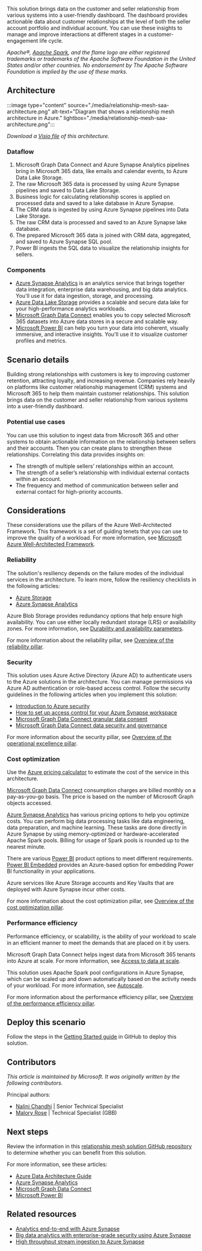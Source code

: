 This solution brings data on the customer and seller relationship from various systems into a user-friendly dashboard. The dashboard provides actionable data about customer relationships at the level of both the seller account portfolio and individual account. You can use these insights to manage and improve interactions at different stages in a customer-engagement life cycle.

*Apache®, [Apache Spark](https://spark.apache.org/), and the flame logo are either registered trademarks or trademarks of the Apache Software Foundation in the United States and/or other countries. No endorsement by The Apache Software Foundation is implied by the use of these marks.*

## Architecture

:::image type="content" source="./media/relationship-mesh-saa-architecture.png" alt-text="Diagram that shows a relationship mesh architecture in Azure." lightbox="./media/relationship-mesh-saa-architecture.png":::

*Download a [Visio file](https://arch-center.azureedge.net/relationship-mesh-saa-architecture.vsdx) of this architecture.*

### Dataflow

1. Microsoft Graph Data Connect and Azure Synapse Analytics pipelines bring in Microsoft 365 data, like emails and calendar events, to Azure Data Lake Storage.
2. The raw Microsoft 365 data is processed by using Azure Synapse pipelines and saved to Data Lake Storage.
3. Business logic for calculating relationship scores is applied on processed data and saved to a lake database in Azure Synapse.
4. The CRM data is ingested by using Azure Synapse pipelines into Data Lake Storage.
5. The raw CRM data is processed and saved to an Azure Synapse lake database.
6. The prepared Microsoft 365 data is joined with CRM data, aggregated, and saved to Azure Synapse SQL pool.
7. Power BI ingests the SQL data to visualize the relationship insights for sellers.

### Components

- [Azure Synapse Analytics](https://azure.microsoft.com/services/synapse-analytics) is an analytics service that brings together data integration, enterprise data warehousing, and big data analytics. You'll use it for data ingestion, storage, and processing.
- [Azure Data Lake Storage](https://azure.microsoft.com/services/storage/data-lake-storage) provides a scalable and secure data lake for your high-performance analytics workloads.
- [Microsoft Graph Data Connect](https://azure.microsoft.com/services/graph-data-connect) enables you to copy selected Microsoft 365 datasets into Azure data stores in a secure and scalable way.
- [Microsoft Power BI](https://azure.microsoft.com/en-us/services/developer-tools/power-bi) can help you turn your data into coherent, visually immersive, and interactive insights. You'll use it to visualize customer profiles and metrics.

## Scenario details

Building strong relationships with customers is key to improving customer retention, attracting loyalty, and increasing revenue. Companies rely heavily on platforms like customer relationship management (CRM) systems and Microsoft 365 to help them maintain customer relationships. This solution brings data on the customer and seller relationship from various systems into a user-friendly dashboard. 

### Potential use cases

You can use this solution to ingest data from Microsoft 365 and other systems to obtain actionable information on the relationship between sellers and their accounts. Then you can create plans to strengthen these relationships. Correlating this data provides insights on:

- The strength of multiple sellers’ relationships within an account.
- The strength of a seller’s relationship with individual external contacts within an account.
- The frequency and method of communication between seller and external contact for high-priority accounts.

## Considerations

These considerations use the pillars of the Azure Well-Architected Framework. This framework is a set of guiding tenets that you can use to improve the quality of a workload. For more information, see [Microsoft Azure Well-Architected Framework](/azure/architecture/framework).

### Reliability

The solution's resiliency depends on the failure modes of the individual services in the architecture. To learn more, follow the resiliency checklists in the following articles:

- [Azure Storage](/azure/architecture/checklist/resiliency-per-service#storage)
- [Azure Synapse Analytics](/azure/architecture/checklist/resiliency-per-service#azure-synapse-analytics)

Azure Blob Storage provides redundancy options that help ensure high availability. You can use either locally redundant storage (LRS) or availability zones. For more information, see [Durability and availability parameters](/azure/storage/common/storage-redundancy#durability-and-availability-parameters).

For more information about the reliability pillar, see [Overview of the reliability pillar](/azure/architecture/framework/resiliency/overview).

### Security

This solution uses Azure Active Directory (Azure AD) to authenticate users to the Azure solutions in the architecture. You can manage permissions via Azure AD authentication or role-based access control. Follow the security guidelines in the following articles when you implement this solution:

- [Introduction to Azure security](/azure/security/fundamentals/overview)
- [How to set up access control for your Azure Synapse workspace](/azure/synapse-analytics/security/how-to-set-up-access-control)
- [Microsoft Graph Data Connect granular data consent](/graph/data-connect-concept-overview#granular-data-consent)
- [Microsoft Graph Data Connect data security and governance](/graph/data-connect-concept-overview#data-security-and-governance)

For more information about the security pillar, see [Overview of the operational excellence pillar](/azure/architecture/framework/devops/overview).

### Cost optimization

Use the [Azure pricing calculator](https://azure.microsoft.com/pricing/calculator) to estimate the cost of the service in this architecture.

[Microsoft Graph Data Connect](https://azure.microsoft.com/pricing/details/graph-data-connect) consumption charges are billed monthly on a pay-as-you-go basis. The price is based on the number of Microsoft Graph objects accessed.

[Azure Synapse Analytics](https://azure.microsoft.com/pricing/details/synapse-analytics) has various pricing options to help you optimize costs. You can perform big data processing tasks like data engineering, data preparation, and machine learning. These tasks are done directly in Azure Synapse by using memory-optimized or hardware-accelerated Apache Spark pools. Billing for usage of Spark pools is rounded up to the nearest minute.

There are various [Power BI](https://powerbi.microsoft.com/pricing) product options to meet different requirements. [Power BI Embedded](https://azure.microsoft.com/pricing/details/power-bi-embedded) provides an Azure-based option for embedding Power BI functionality in your applications.

Azure services like Azure Storage accounts and Key Vaults that are deployed with Azure Synapse incur other costs.

For more information about the cost optimization pillar, see [Overview of the cost optimization pillar](/azure/architecture/framework/cost/overview).

### Performance efficiency

Performance efficiency, or scalability, is the ability of your workload to scale in an efficient manner to meet the demands that are placed on it by users.

Microsoft Graph Data Connect helps ingest data from Microsoft 365 tenants into Azure at scale. For more information, see [Access to data at scale](/graph/data-connect-concept-overview#access-to-data-at-scale).

This solution uses Apache Spark pool configurations in Azure Synapse, which can be scaled up and down automatically based on the activity needs of your workload. For more information, see [Autoscale](/azure/synapse-analytics/spark/apache-spark-pool-configurations#autoscale).

For more information about the performance efficiency pillar, see [Overview of the performance efficiency pillar](/azure/architecture/framework/scalability/overview).

## Deploy this scenario

Follow the steps in the [Getting Started guide](https://github.com/microsoft/Relationship-Mesh-Solution-Accelerator-with-MGDC-and-Azure-Synapse-Analytics#getting-started) in GitHub to deploy this solution.

## Contributors

*This article is maintained by Microsoft. It was originally written by the following contributors.*

Principal authors:

- [Nalini Chandhi](https://www.linkedin.com/in/nalinichandhi) | Senior Technical Specialist
- [Malory Rose](https://www.linkedin.com/in/malory-rose-8aa503135) | Technical Specialist (GBB)

## Next steps

Review the information in this [relationship mesh solution GitHub repository](https://github.com/microsoft/Relationship-Mesh-Solution-Accelerator-with-MGDC-and-Azure-Synapse-Analytics) to determine whether you can benefit from this solution.

For more information, see these articles:

- [Azure Data Architecture Guide](../../data-guide/index.md)
- [Azure Synapse Analytics](/azure/synapse-analytics)
- [Microsoft Graph Data Connect](/graph)
- [Microsoft Power BI](/power-bi)

## Related resources

- [Analytics end-to-end with Azure Synapse](../dataplate2e/data-platform-end-to-end.yml)
- [Big data analytics with enterprise-grade security using Azure Synapse](../../solution-ideas/articles/big-data-analytics-enterprise-grade-security.yml)
- [High throughput stream ingestion to Azure Synapse](../data/stream-ingestion-synapse.yml)